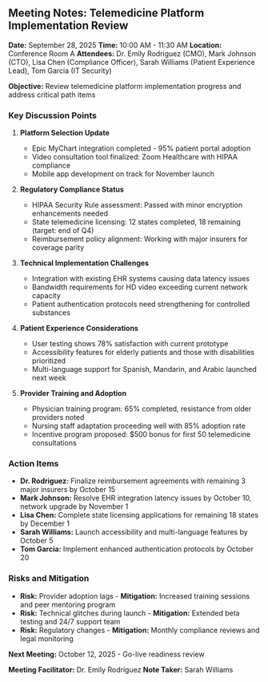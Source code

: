 ## Meeting Notes: Telemedicine Platform Implementation Review

**Date:** September 28, 2025
**Time:** 10:00 AM - 11:30 AM
**Location:** Conference Room A
**Attendees:** Dr. Emily Rodriguez (CMO), Mark Johnson (CTO), Lisa Chen (Compliance Officer), Sarah Williams (Patient Experience Lead), Tom Garcia (IT Security)

**Objective:** Review telemedicine platform implementation progress and address critical path items

### Key Discussion Points

1. **Platform Selection Update**
   - Epic MyChart integration completed - 95% patient portal adoption
   - Video consultation tool finalized: Zoom Healthcare with HIPAA compliance
   - Mobile app development on track for November launch

2. **Regulatory Compliance Status**
   - HIPAA Security Rule assessment: Passed with minor encryption enhancements needed
   - State telemedicine licensing: 12 states completed, 18 remaining (target: end of Q4)
   - Reimbursement policy alignment: Working with major insurers for coverage parity

3. **Technical Implementation Challenges**
   - Integration with existing EHR systems causing data latency issues
   - Bandwidth requirements for HD video exceeding current network capacity
   - Patient authentication protocols need strengthening for controlled substances

4. **Patient Experience Considerations**
   - User testing shows 78% satisfaction with current prototype
   - Accessibility features for elderly patients and those with disabilities prioritized
   - Multi-language support for Spanish, Mandarin, and Arabic launched next week

5. **Provider Training and Adoption**
   - Physician training program: 65% completed, resistance from older providers noted
   - Nursing staff adaptation proceeding well with 85% adoption rate
   - Incentive program proposed: $500 bonus for first 50 telemedicine consultations

### Action Items

- **Dr. Rodriguez:** Finalize reimbursement agreements with remaining 3 major insurers by October 15
- **Mark Johnson:** Resolve EHR integration latency issues by October 10, network upgrade by November 1
- **Lisa Chen:** Complete state licensing applications for remaining 18 states by December 1
- **Sarah Williams:** Launch accessibility and multi-language features by October 5
- **Tom Garcia:** Implement enhanced authentication protocols by October 20

### Risks and Mitigation

- **Risk:** Provider adoption lags - **Mitigation:** Increased training sessions and peer mentoring program
- **Risk:** Technical glitches during launch - **Mitigation:** Extended beta testing and 24/7 support team
- **Risk:** Regulatory changes - **Mitigation:** Monthly compliance reviews and legal monitoring

**Next Meeting:** October 12, 2025 - Go-live readiness review

**Meeting Facilitator:** Dr. Emily Rodriguez
**Note Taker:** Sarah Williams
